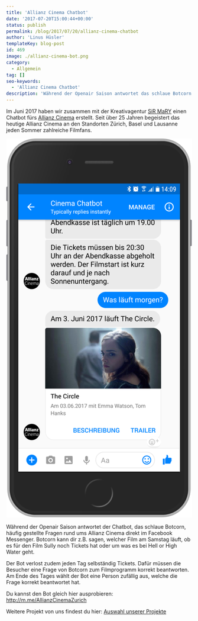 ```yaml
---
title: 'Allianz Cinema Chatbot'
date: '2017-07-20T15:00:44+00:00'
status: publish
permalink: /blog/2017/07/20/allianz-cinema-chatbot
author: 'Linus Hüsler'
templateKey: blog-post
id: 469
image: ./allianz-cinema-bot.png
category:
  - Allgemein
tag: []
seo-keywords:
  - 'Allianz Cinema Chatbot'
description: 'Während der Openair Saison antwortet das schlaue Botcorn häufig gestellte Fragen rund ums Allianz Cinema direkt im Facebook Messenger.'
---
```


Im Juni 2017 haben wir zusammen mit der Kreativagentur [SiR MaRY](http://sirmary.com) einen Chatbot fürs [Allianz Cinema](https://allianzcinema.ch/) erstellt. Seit über 25 Jahren begeistert das heutige Allianz Cinema an den Standorten Zürich, Basel und Lausanne jeden Sommer zahlreiche Filmfans.

![](./screenshot.png)

Während der Openair Saison antwortet der Chatbot, das schlaue Botcorn, häufig gestellte Fragen rund ums Allianz Cinema direkt im Facebook Messenger. Botcorn kann dir z.B. sagen, welcher Film am Samstag läuft, ob es für den Film Sully noch Tickets hat oder um was es bei Hell or High Water geht.

Der Bot verlost zudem jeden Tag selbständig Tickets. Dafür müssen die Besucher eine Frage von Botcorn zum Filmprogramm korrekt beantworten. Am Ende des Tages wählt der Bot eine Person zufällig aus, welche die Frage korrekt beantwortet hat.

Du kannst den Bot gleich hier ausprobieren: <http://m.me/AllianzCinemaZurich>

Weitere Projekt von uns findest du hier: [Auswahl unserer Projekte](https://www.botfabrik.ch/projekte/)

